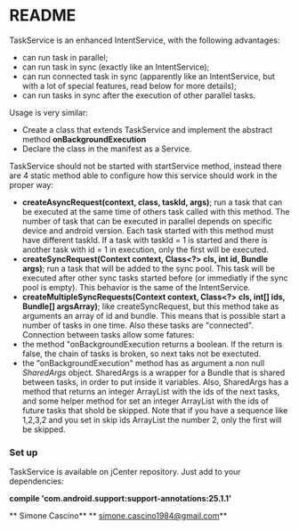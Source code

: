 # README #

TaskService is an enhanced IntentService, with the following advantages:

* can run task in parallel;
* can run task in sync (exactly like an IntentService);
* can run connected task in sync (apparently like an IntentService, but with a lot of special features, read below for more details);
* can run tasks in sync after the execution of other parallel tasks.


Usage is very similar:

* Create a class that extends TaskService and implement the abstract method **onBackgroundExecution**
* Declare the class in the manifest as a Service.

TaskService should not be started with startService method, instead there are 4 static method able to configure how this service should work in the proper way:

* **createAsyncRequest(context, class, taskId, args)**; run a task that can be executed at the same time of others task called with this method. The number of task that can be executed in parallel depends on specific device and android version. Each task started with this method must have different taskId. If a task with taskId = 1 is started and there is another task with id = 1 in execution, only the first will be executed.
* **createSyncRequest(Context context, Class<?> cls, int id, Bundle args)**; run a task that will be added to the sync pool. This task will be executed after other sync tasks started before (or immediatly if the sync pool is empty). This behavior is the same of the IntentService.
* **createMultipleSyncRequests(Context context, Class<?> cls, int[] ids, Bundle[] argsArray)**; like createSyncRequest, but this method take as arguments an array of id and bundle. This means that is possible start a number of tasks in one time. Also these tasks are "connected". Connection between tasks allow some fatures:
* the method "onBackgroundExecution returns a boolean. If the return is false, the chain of tasks is broken, so next taks not be exectuted.
* the "onBackgroundExecution" method has as argument a non null *SharedArgs* object. SharedArgs is a wrapper for a Bundle that is shared between tasks, in order to put inside it variables. Also, SharedArgs has a method that returns an integer ArrayList with the ids of the next tasks, and some helper method for set an integer ArrayList with the ids of future tasks that shold be skipped. Note that if you have a sequence like 1,2,3,2 and you set in skip ids ArrayList the number 2, only the first will be skipped.


### Set up ###

TaskService is available on jCenter repository. Just add to your dependencies:

**compile 'com.android.support:support-annotations:25.1.1'**



** Simone Cascino**
** simone.cascino1984@gmail.com**
